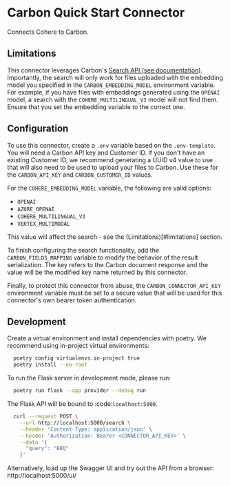 # Carbon Quick Start Connector

Connects Cohere to Carbon.

## Limitations

This connector leverages Carbon's [Search API (see documentation)](https://docs.carbon.ai/api-reference/endpoint/embeddings/embeddings). Importantly, the search will only work for files uploaded with the embedding model you specified in the `CARBON_EMBEDDING_MODEL` environment variable. For example, if you have files with embeddings generated using the `OPENAI` model, a search with the `COHERE_MULTILINGUAL_V3` model will not find them. Ensure that you set the embedding variable to the correct one.

## Configuration

To use this connector, create a `.env` variable based on the `.env-template`. You will need a Carbon API key and Customer ID. If you don't have an existing Customer ID, we recommend generating a UUID v4 value to use that will also need to be used to upload your files to Carbon. Use these for the `CARBON_API_KEY` and `CARBON_CUSTOMER_ID` values.

For the `COHERE_EMBEDDING_MODEL` variable, the following are valid options:

- `OPENAI`
- `AZURE_OPENAI`
- `COHERE_MULTILINGUAL_V3`
- `VERTEX_MULTIMODAL`

This value will affect the search - see the (Limitations)[#limitations] section.

To finish configuring the search functionality, add the `CARBON_FIELDS_MAPPING` variable to modify the behavior of the result serialization. The key refers to the Carbon document response and the value will be the modified key name returned by this connector.

Finally, to protect this connector from abuse, the `CARBON_CONNECTOR_API_KEY` environment variable must be set to a secure value that will be used for this connector's own bearer token authentication.

## Development

Create a virtual environment and install dependencies with poetry. We recommend using in-project virtual environments:

```bash
  poetry config virtualenvs.in-project true
  poetry install --no-root
```

To run the Flask server in development mode, please run:

```bash
  poetry run flask --app provider --debug run
```

The Flask API will be bound to :code:`localhost:5000`.

```bash
  curl --request POST \
    --url http://localhost:5000/search \
    --header 'Content-Type: application/json' \
    --header 'Authorization: Bearer <CONNECTOR_API_KEY>' \
    --data '{
      "query": "BBQ"
    }'
```

Alternatively, load up the Swagger UI and try out the API from a browser: http://localhost:5000/ui/
